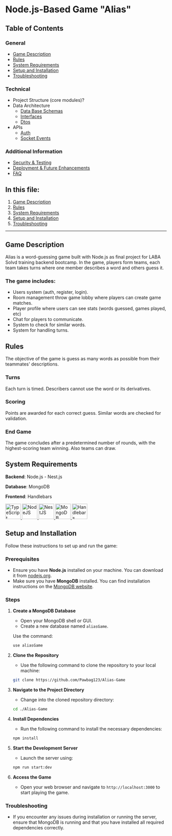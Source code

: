 # Node.js-Based Game "Alias"

## Table of Contents

### General
- [Game Description](#game-description)
- [Rules](#rules)
- [System Requirements](#system-requirements)
- [Setup and Installation](#setup-and-installation)
- [Troubleshooting](#troubleshooting)

### Technical
- Project Structure (core modules)?
- Data Architecture
    - [Data Base Schemas](documentation/data-architecture.md#data-base-schemas)
    - [Interfaces](documentation/data-architecture/interfaces.md#game-interfaces-documentation)
    - [Dtos](documentation/data-architecture.md#dtos)
- APIs
    - [Auth](documentation/apis/auth.md#auth-controller)
    - [Socket Events](documentation/apis/socket-events#socket-events-documentation)

### Additional Information
- [Security & Testing](documentation/security.md)
- [Deployment & Future Enhancements](documentation/deployment.md)
- [FAQ](documentation/faq.md)

## In this file:

1. [Game Description](#game-description)
2. [Rules](#rules)
3. [System Requirements](#system-requirements)
4. [Setup and Installation](#setup-and-installation)
5. [Troubleshooting](#troubleshooting)

---

## Game Description
Alias is a word-guessing game built with Node.js as final project for LABA Solvd training backend bootcamp. In the game, players form teams, each team takes turns where one member describes a word and others guess it. 

### The game includes:
- Users system (auth, register, login).
- Room management throw game lobby where players can create game matches.
- Player profile where users can see stats (words guessed, games played, etc) 
- Chat for players to communicate.
- System to check for similar words.
- System for handling turns.


## Rules
The objective of the game is guess as many words as possible from their teammates' descriptions.

### Turns
Each turn is timed. Describers cannot use the word or its derivatives.

### Scoring
Points are awarded for each correct guess. Similar words are checked for validation.

### End Game
The game concludes after a predetermined number of rounds, with the highest-scoring team winning. Also teams can draw.

## System Requirements
**Backend**: Node.js - Nest.js<br>

**Database**: MongoDB<br>

**Frontend**: Handlebars 

<p>
  <a href="https://skillicons.dev" title="TypeScript">
    <img src="https://skillicons.dev/icons?i=typescript" width="48" alt="TypeScript">
  </a>
  <a href="https://skillicons.dev" title="NodeJs">
    <img src="https://skillicons.dev/icons?i=nodejs" width="48" alt="NodeJS">
  </a>
  <a href="https://skillicons.dev" title="NestJS">
    <img src="https://skillicons.dev/icons?i=nestjs" width="48" alt="NestJS">
  </a>
  <a href="https://skillicons.dev" title="MongoDB">
    <img src="https://skillicons.dev/icons?i=mongodb" width="48" alt="MongoDB">
  </a>
  <a>
    <img src="![images](https://github.com/user-attachments/assets/6e698f3b-dcd6-4047-a881-2312a30b7411)" width="48" alt="Handlebars">
  </a>
<!--   
    <a href="https://skillicons.dev" title="MongoDB">
    <img src="https://skillicons.dev/icons?i=heroku" width="48" alt="Heroku">
  </a> -->
</p>

## Setup and Installation

Follow these instructions to set up and run the game:

### Prerequisites

- Ensure you have **Node.js** installed on your machine. You can download it from [nodejs.org](https://nodejs.org/).
- Make sure you have **MongoDB** installed. You can find installation instructions on the [MongoDB website](https://www.mongodb.com/try/download/community).

### Steps

1. **Create a MongoDB Database**
   - Open your MongoDB shell or GUI.
   - Create a new database named `aliasGame`.

   Use the command: 
   ```bash
   use aliasGame
    ```

2. **Clone the Repository**
   - Use the following command to clone the repository to your local machine:
   ```bash
   git clone https://github.com/Pawbag123/Alias-Game
    ```

3. **Navigate to the Project Directory**
   - Change into the cloned repository directory:
   ```bash
   cd ./Alias-Game
    ```

4. **Install Dependencies**
   - Run the following command to install the necessary dependencies:
   ```bash
   npm install
    ```
5. **Start the Development Server**
   - Launch the server using:
   ```bash
   npm run start:dev
    ```
6. **Access the Game**
   - Open your web browser and navigate to `http://localhost:3000` to start playing the game.

### Troubleshooting

- If you encounter any issues during installation or running the server, ensure that MongoDB is running and that you have installed all required dependencies correctly.
